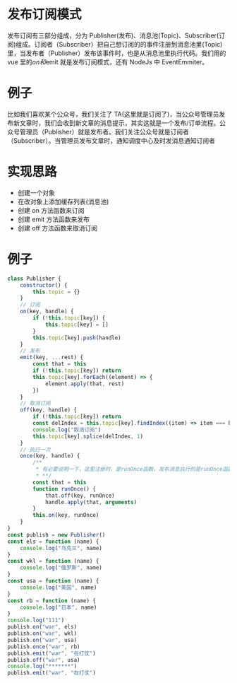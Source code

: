 # 发布订阅模式

发布订阅有三部分组成，分为 Publisher(发布)、消息池(Topic)、Subscriber(订阅)组成。订阅者（Subscriber）把自己想订阅的的事件注册到消息池里(Topic)里，当发布者（Publisher）发布该事件时，也是从消息池里执行代码。我们用的 vue 里的$on和$emit 就是发布订阅模式，还有 NodeJs 中 EventEmmiter。

# 例子

比如我们喜欢某个公众号，我们关注了 TA(这里就是订阅了)，当公众号管理员发布新文章时，我们会收到新文章的消息提示，其实这就是一个发布/订单流程。公众号管理员（Publisher）就是发布者。我们关注公众号就是订阅者（Subscriber）。当管理员发布文章时，通知调度中心及时发消息通知订阅者

# 实现思路

- 创建一个对象
- 在改对象上添加缓存列表(消息池)
- 创建 on 方法函数来订阅
- 创建 emit 方法函数来发布
- 创建 off 方法函数来取消订阅

# 例子

```javascript
class Publisher {
	constructor() {
		this.topic = {}
	}
	// 订阅
	on(key, handle) {
		if (!this.topic[key]) {
			this.topic[key] = []
		}
		this.topic[key].push(handle)
	}
	// 发布
	emit(key, ...rest) {
		const that = this
		if (!this.topic[key]) return
		this.topic[key].forEach((element) => {
			element.apply(that, rest)
		})
	}
	// 取消订阅
	off(key, handle) {
		if (!this.topic[key]) return
		const delIndex = this.topic[key].findIndex((item) => item === handle)
		console.log("取消订阅")
		this.topic[key].splice(delIndex, 1)
	}
	// 执行一次
	once(key, handle) {
		/**
		 * 有必要说明一下，这里注册时，是runOnce函数，发布消息执行的是runOnce函数，并非handle传递过来的函数
		 * **/
		const that = this
		function runOnce() {
			that.off(key, runOnce)
			handle.apply(that, arguments)
		}
		this.on(key, runOnce)
	}
}
const publish = new Publisher()
const els = function (name) {
	console.log("乌克兰", name)
}
const wkl = function (name) {
	console.log("俄罗斯", name)
}
const usa = function (name) {
	console.log("美国", name)
}
const rb = function (name) {
	console.log("日本", name)
}
console.log("111")
publish.on("war", els)
publish.on("war", wkl)
publish.on("war", usa)
publish.once("war", rb)
publish.emit("war", "在打仗")
publish.off("war", usa)
console.log("*******")
publish.emit("war", "在打仗")
```
